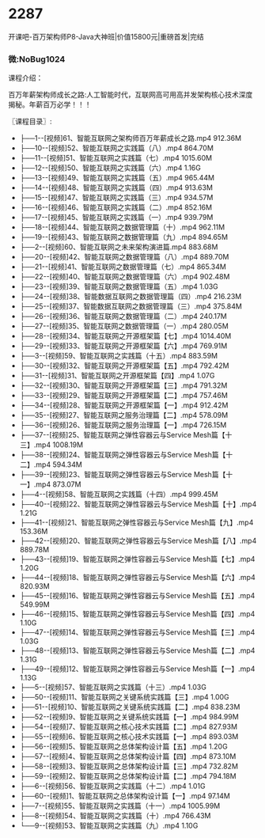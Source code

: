 # 2287
开课吧-百万架构师P8-Java大神班|价值15800元|重磅首发|完结
### 微:NoBug1024 


课程介绍：

百万年薪架构师成长之路:人工智能时代，互联网高可用高并发架构核心技术深度揭秘。年薪百万必学！！！

〖课程目录〗:

- ├──1--[视频]61、智能互联网之架构师百万年薪成长之路.mp4  912.36M
- ├──10--[视频]52、智能互联网之实践篇（八）.mp4  864.70M
- ├──11--[视频]51、智能互联网之实践篇（七）.mp4  1015.60M
- ├──12--[视频]50、智能互联网之实践篇（六）.mp4  1.16G
- ├──13--[视频]49、智能互联网之实践篇（五）.mp4  965.44M
- ├──14--[视频]48、智能互联网之实践篇（四）.mp4  913.63M
- ├──15--[视频]47、智能互联网之实践篇（三）.mp4  934.57M
- ├──16--[视频]46、智能互联网之实践篇（二）.mp4  852.16M
- ├──17--[视频]45、智能互联网之实践篇（一）.mp4  939.79M
- ├──18--[视频]44、智能互联网之数据管理篇（十）.mp4  962.11M
- ├──19--[视频]43、智能互联网之数据管理篇（九）.mp4  894.65M
- ├──2--[视频]60、智能互联网之未来架构演进篇.mp4  883.68M
- ├──20--[视频]42、智能互联网之数据管理篇（八）.mp4  889.70M
- ├──21--[视频]41、智能互联网之数据管理篇（七）.mp4  865.34M
- ├──22--[视频]40、智能互联网之数据管理篇（六）.mp4  902.48M
- ├──23--[视频]39、智能互联网之数据管理篇（五）.mp4  1.03G
- ├──24--[视频]38、智能数据互联网之数据管理篇（四）.mp4  216.23M
- ├──25--[视频]37、智能数据互联网之数据管理篇（三）.mp4  375.84M
- ├──26--[视频]36、智能互联网之数据管理篇（二）.mp4  240.17M
- ├──27--[视频]35、智能互联网之数据管理篇（一）.mp4  280.05M
- ├──28--[视频]34、智能互联网之开源框架篇【七】.mp4  1014.40M
- ├──29--[视频]33、智能互联网之开源框架篇【六】.mp4  769.91M
- ├──3--[视频]59、智能互联网之实践篇（十五）.mp4  883.59M
- ├──30--[视频]32、智能互联网之开源框架篇【五】.mp4  792.42M
- ├──31--[视频]31、智能互联网之开源框架篇【四】.mp4  1.07G
- ├──32--[视频]30、智能互联网之开源框架篇【三】.mp4  791.32M
- ├──33--[视频]29、智能互联网之开源框架篇【二】.mp4  757.46M
- ├──34--[视频]28、智能互联网之开源框架篇【一】.mp4  912.42M
- ├──35--[视频]27、智能互联网之服务治理篇【二】.mp4  578.09M
- ├──36--[视频]26、智能互联网之服务治理篇【一】.mp4  726.15M
- ├──37--[视频]25、智能互联网之弹性容器云与Service Mesh篇【十三】.mp4  1008.19M
- ├──38--[视频]24、智能互联网之弹性容器云与Service Mesh篇【十二】.mp4  594.34M
- ├──39--[视频]23、智能互联网之弹性容器云与Service Mesh篇【十一】.mp4  873.07M
- ├──4--[视频]58、智能互联网之实践篇（十四）.mp4  999.45M
- ├──40--[视频]22、智能互联网之弹性容器云与Service Mesh篇【十】.mp4  1.21G
- ├──41--[视频]21、智能互联网之弹性容器云与Service Mesh篇【九】.mp4  153.36M
- ├──42--[视频]20、智能互联网之弹性容器云与Service Mesh篇【八】.mp4  889.78M
- ├──43--[视频]19、智能互联网之弹性容器云与Service Mesh篇【七】.mp4  1.20G
- ├──44--[视频]18、智能互联网之弹性容器云与Service Mesh篇【六】.mp4  820.93M
- ├──45--[视频]16、智能互联网之弹性容器云与Service Mesh篇【五】.mp4  549.99M
- ├──46--[视频]15、智能互联网之弹性容器云与Service Mesh篇【四】.mp4  1.10G
- ├──47--[视频]14、智能互联网之弹性容器云与Service Mesh篇【三】.mp4  1.03G
- ├──48--[视频]13、智能互联网之弹性容器云与Service Mesh篇【二】.mp4  1.31G
- ├──49--[视频]12、智能互联网之弹性容器云与Service Mesh篇【一】.mp4  1.13G
- ├──5--[视频]57、智能互联网之实践篇（十三）.mp4  1.03G
- ├──50--[视频]11、智能互联网之关键系统实践篇【三】.mp4  1.00G
- ├──51--[视频]10、智能互联网之关键系统实践篇【二】.mp4  838.23M
- ├──52--[视频]9、智能互联网之关键系统实践篇【一】.mp4  984.99M
- ├──54--[视频]7、智能互联网之核心技术实践篇【二】.mp4  827.93M
- ├──55--[视频]6、智能互联网之核心技术实践篇【一】.mp4  893.03M
- ├──56--[视频]5、智能互联网之总体架构设计篇【五】.mp4  1.20G
- ├──57--[视频]4、智能互联网之总体架构设计篇【四】.mp4  873.10M
- ├──58--[视频]3、智能互联网之总体架构设计篇【三】.mp4  732.82M
- ├──59--[视频]2、智能互联网之总体架构设计篇【二】.mp4  794.18M
- ├──6--[视频]56、智能互联网之实践篇（十二）.mp4  1.01G
- ├──60--[视频]1、智能互联网之总体架构设计篇【一】.mp4  97.14M
- ├──7--[视频]55、智能互联网之实践篇（十一）.mp4  1005.99M
- ├──8--[视频]54、智能互联网之实践篇（十）.mp4  766.43M
- └──9--[视频]53、智能互联网之实践篇（九）.mp4  1.10G
